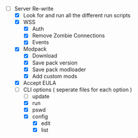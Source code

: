 - [ ] Server Re-write
  - [x] Look for and run all the different run scripts
  - [x] WSS
    - [x] Auth
    - [x] Remove Zombie Connections
    - [x] Events
  - [x] Modpack
    - [x] Download
    - [x] Save pack version
    - [x] Save pack modloader
    - [x] Add custom mods
  - [x] Accept EULA
  - [ ] CLI options ( seperate files for each option )
    - [ ] update
    - [x] run
    - [x] pswd
    - [x] config
      - [x] edit
      - [x] list
